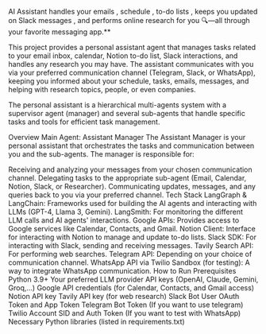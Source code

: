 AI Assistant
handles your emails , schedule , to-do lists , keeps you updated on Slack messages , and performs online research for you 🔍—all through your favorite messaging app.**

This project provides a personal assistant agent that manages tasks related to your email inbox, calendar, Notion to-do list, Slack interactions, and handles any research you may have. The assistant communicates with you via your preferred communication channel (Telegram, Slack, or WhatsApp), keeping you informed about your schedule, tasks, emails, messages, and helping with research topics, people, or even companies.

The personal assistant is a hierarchical multi-agents system with a supervisor agent (manager) and several sub-agents that handle specific tasks and tools for efficient task management.

Overview
Main Agent: Assistant Manager
The Assistant Manager is your personal assistant that orchestrates the tasks and communication between you and the sub-agents. The manager is responsible for:

Receiving and analyzing your messages from your chosen communication channel.
Delegating tasks to the appropriate sub-agent (Email, Calendar, Notion, Slack, or Researcher).
Communicating updates, messages, and any queries back to you via your preferred channel.
Tech Stack
LangGraph & LangChain: Frameworks used for building the AI agents and interacting with LLMs (GPT-4, Llama 3, Gemini).
LangSmith: For monitoring the different LLM calls and AI agents' interactions.
Google APIs: Provides access to Google services like Calendar, Contacts, and Gmail.
Notion Client: Interface for interacting with Notion to manage and update to-do lists.
Slack SDK: For interacting with Slack, sending and receiving messages.
Tavily Search API: For performing web searches.
Telegram API: Depending on your choice of communication channel.
WhatsApp API via Twilio Sandbox (for testing): A way to integrate WhatsApp communication.
How to Run
Prerequisites
Python 3.9+
Your preferred LLM provider API keys (OpenAI, Claude, Gemini, Groq,...)
Google API credentials (for Calendar, Contacts, and Gmail access)
Notion API key
Tavily API key (for web research)
Slack Bot User OAuth Token and App Token
Telegram Bot Token (If you want to use telegram)
Twilio Account SID and Auth Token (If you want to test with WhatsApp)
Necessary Python libraries (listed in requirements.txt)
